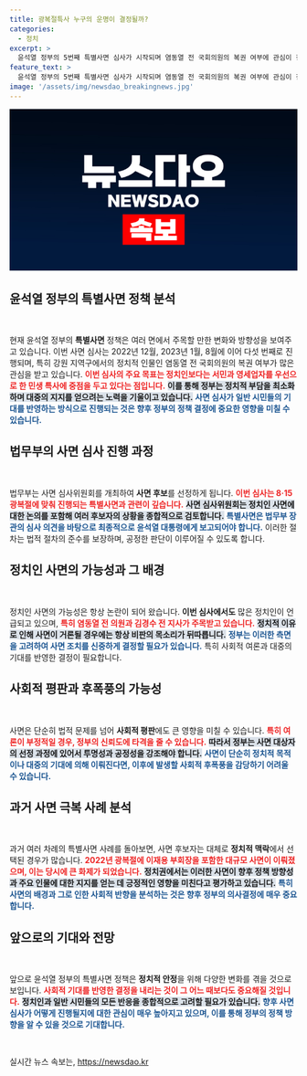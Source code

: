 ```yaml
---
title: 광복절특사 누구의 운명이 결정될까?
categories:
  - 정치
excerpt: >
  윤석열 정부의 5번째 특별사면 심사가 시작되며 염동열 전 국회의원의 복권 여부에 관심이 집중되고 있다. 8·15 광복절 특사 후보자로 거론되는 이들의 운명이 어떻게 결정될지 주목된다!
feature_text: >
  윤석열 정부의 5번째 특별사면 심사가 시작되며 염동열 전 국회의원의 복권 여부에 관심이 집중되고 있다. 8·15 광복절 특사 후보자로 거론되는 이들의 운명이 어떻게 결정될지 주목된다!
image: '/assets/img/newsdao_breakingnews.jpg'
---
```


<p><img src="/assets/img/newsdao_breakingnews.jpg" alt="bookingtag 속보" /></p>

<h2>윤석열 정부의 특별사면 정책 분석</h2>

<p data-ke-size="size16">&nbsp;</p>

<p>현재 윤석열 정부의 <b>특별사면</b> 정책은 여러 면에서 주목할 만한 변화와 방향성을 보여주고 있습니다. 이번 사면 심사는 2022년 12월, 2023년 1월, 8월에 이어 다섯 번째로 진행되며, 특히 강원 지역구에서의 정치적 인물인 염동열 전 국회의원의 복권 여부가 많은 관심을 받고 있습니다. <b><span style="color: #ee2323;">이번 심사의 주요 목표는 정치인보다는 서민과 영세업자를 우선으로 한 민생 특사에 중점을 두고 있다는 점입니다.</span></b> <b><span style="background-color: #21538527;">이를 통해 정부는 정치적 부담을 최소화하며 대중의 지지를 얻으려는 노력을 기울이고 있습니다.</span></b> <b><span style="color: #1a5490;">사면 심사가 일반 시민들의 기대를 반영하는 방식으로 진행되는 것은 향후 정부의 정책 결정에 중요한 영향을 미칠 수 있습니다.</span></b></p>

<h2>법무부의 사면 심사 진행 과정</h2>

<p data-ke-size="size16">&nbsp;</p>

<p>법무부는 사면 심사위원회를 개최하여 <b>사면 후보</b>를 선정하게 됩니다. <b><span style="color: #ee2323;">이번 심사는 8·15 광복절에 맞춰 진행되는 특별사면과 관련이 깊습니다.</span></b> <b><span style="background-color: #21538527;">사면 심사위원회는 정치인 사면에 대한 논의를 포함해 여러 후보자의 상황을 종합적으로 검토합니다.</span></b> <b><span style="color: #1a5490;">특별사면은 법무부 장관의 심사 의견을 바탕으로 최종적으로 윤석열 대통령에게 보고되어야 합니다.</span></b> 이러한 절차는 법적 절차의 준수를 보장하며, 공정한 판단이 이루어질 수 있도록 합니다.</p>

<h2>정치인 사면의 가능성과 그 배경</h2>

<p data-ke-size="size16">&nbsp;</p>

<p>정치인 사면의 가능성은 항상 논란이 되어 왔습니다. <b>이번 심사에서도</b> 많은 정치인이 언급되고 있으며, <b><span style="color: #ee2323;">특히 염동열 전 의원과 김경수 전 지사가 주목받고 있습니다.</span></b> <b><span style="background-color: #21538527;">정치적 이유로 인해 사면이 거론될 경우에는 항상 비판의 목소리가 뒤따릅니다.</span></b> <b><span style="color: #1a5490;">정부는 이러한 측면을 고려하여 사면 조치를 신중하게 결정할 필요가 있습니다.</span></b> 특히 사회적 여론과 대중의 기대를 반영한 결정이 필요합니다.</p>

<h2>사회적 평판과 후폭풍의 가능성</h2>

<p data-ke-size="size16">&nbsp;</p>

<p>사면은 단순히 법적 문제를 넘어 <b>사회적 평판</b>에도 큰 영향을 미칠 수 있습니다. <b><span style="color: #ee2323;">특히 여론이 부정적일 경우, 정부의 신뢰도에 타격을 줄 수 있습니다.</span></b> <b><span style="background-color: #21538527;">따라서 정부는 사면 대상자의 선정 과정에 있어서 투명성과 공정성을 강조해야 합니다.</span></b> <b><span style="color: #1a5490;">사면이 단순히 정치적 목적이나 대중의 기대에 의해 이뤄진다면, 이후에 발생할 사회적 후폭풍을 감당하기 어려울 수 있습니다.</span></b></p>

<h2>과거 사면 극복 사례 분석</h2>

<p data-ke-size="size16">&nbsp;</p>

<p>과거 여러 차례의 특별사면 사례를 돌아보면, 사면 후보자는 대체로 <b>정치적 맥락</b>에서 선택된 경우가 많습니다. <b><span style="color: #ee2323;">2022년 광복절에 이재용 부회장을 포함한 대규모 사면이 이뤄졌으며, 이는 당시에 큰 화제가 되었습니다.</span></b> <b><span style="background-color: #21538527;">정치권에서는 이러한 사면이 향후 정책 방향성과 주요 인물에 대한 지지를 얻는 데 긍정적인 영향을 미친다고 평가하고 있습니다.</span></b> <b><span style="color: #1a5490;">특히 사면의 배경과 그로 인한 사회적 반향을 분석하는 것은 향후 정부의 의사결정에 매우 중요합니다.</span></b></p>

<h2>앞으로의 기대와 전망</h2>

<p data-ke-size="size16">&nbsp;</p>

<p>앞으로 윤석열 정부의 특별사면 정책은 <b>정치적 안정</b>을 위해 다양한 변화를 겪을 것으로 보입니다. <b><span style="color: #ee2323;">사회적 기대를 반영한 결정을 내리는 것이 그 어느 때보다도 중요해질 것입니다.</span></b> <b><span style="background-color: #21538527;">정치인과 일반 시민들의 모든 반응을 종합적으로 고려할 필요가 있습니다.</span></b> <b><span style="color: #1a5490;">향후 사면 심사가 어떻게 진행될지에 대한 관심이 매우 높아지고 있으며, 이를 통해 정부의 정책 방향을 알 수 있을 것으로 기대합니다.</span></b></p>

<p data-ke-size="size16">&nbsp;</p>
실시간 뉴스 속보는, <a href="https://newsdao.kr" rel="dofollow">https://newsdao.kr</a>


